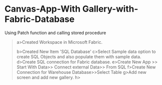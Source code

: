 # Canvas-App-With Gallery-with-Fabric-Database
Using Patch function and calling stored procedure


>a>Created Workspace in Microsoft Fabric.
>
>b>Created New Item 'SQL Database'
>c>Select Sample data option to create SQL Objects and also populate them with sample data.
>d>Create SQL connection for Fabric database.
>e>Create New App >> Start With Data>> Connect external Data>> From SQL
>f>Create New Connection for Warehouse Database>>Select Table
>g>Add new screen and add new gallery.
>h>
